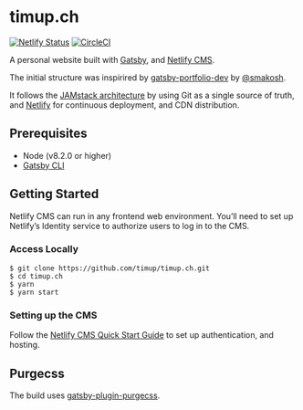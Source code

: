 # timup.ch

[![Netlify Status](https://api.netlify.com/api/v1/badges/0fb0457c-ecd9-4b0d-ade8-d449a4829f28/deploy-status)](https://app.netlify.com/sites/timupch/deploys)
[![CircleCI](https://circleci.com/gh/timup/timup.ch.svg?style=svg)](https://circleci.com/gh/timup/timup.ch)

A personal website built with [Gatsby](https://www.gatsbyjs.org/), and [Netlify CMS](https://www.netlifycms.org).

The initial structure was inspirired by [gatsby-portfolio-dev](https://github.com/smakosh/gatsby-portfolio-dev) by [@smakosh](https://github.com/smakosh).

It follows the [JAMstack architecture](https://jamstack.org) by using Git as a single source of truth, and [Netlify](https://www.netlify.com) for continuous deployment, and CDN distribution.

## Prerequisites

- Node (v8.2.0 or higher)
- [Gatsby CLI](https://www.gatsbyjs.org/docs/)

## Getting Started

Netlify CMS can run in any frontend web environment. You’ll need to set up Netlify’s Identity service to authorize users to log in to the CMS.

### Access Locally

```
$ git clone https://github.com/timup/timup.ch.git
$ cd timup.ch
$ yarn
$ yarn start
```

### Setting up the CMS

Follow the [Netlify CMS Quick Start Guide](https://www.netlifycms.org/docs/quick-start/#authentication) to set up authentication, and hosting.

## Purgecss

The build uses [gatsby-plugin-purgecss](https://www.gatsbyjs.org/packages/gatsby-plugin-purgecss/).

